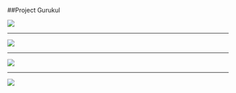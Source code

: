 ##Project Gurukul

<img src="https://cloud.githubusercontent.com/assets/433334/5216591/d81a21de-765b-11e4-9249-be1bab4d47bc.png" />

***

<img src="https://cloud.githubusercontent.com/assets/433334/5216592/d88f16ec-765b-11e4-9677-de58dac2ccbe.png" />

***

<img src="https://cloud.githubusercontent.com/assets/433334/5216593/d8c0d2c2-765b-11e4-8fc0-ffd3f2218f7e.png" />

***

<img src="https://cloud.githubusercontent.com/assets/433334/5216595/d8ceec7c-765b-11e4-92fc-0402fdaf33df.png" />
